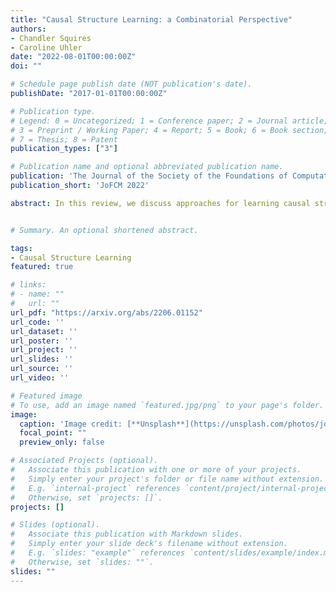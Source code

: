 ```yaml
---
title: "Causal Structure Learning: a Combinatorial Perspective"
authors:
- Chandler Squires
- Caroline Uhler
date: "2022-08-01T00:00:00Z"
doi: ""

# Schedule page publish date (NOT publication's date).
publishDate: "2017-01-01T00:00:00Z"

# Publication type.
# Legend: 0 = Uncategorized; 1 = Conference paper; 2 = Journal article;
# 3 = Preprint / Working Paper; 4 = Report; 5 = Book; 6 = Book section;
# 7 = Thesis; 8 = Patent
publication_types: ["3"]

# Publication name and optional abbreviated publication name.
publication: 'The Journal of the Society of the Foundations of Computation Mathematics'
publication_short: 'JoFCM 2022'

abstract: In this review, we discuss approaches for learning causal structure from data, also called causal discovery. In particular, we focus on approaches for learning directed acyclic graphs (DAGs) and various generalizations which allow for some variables to be unobserved in the available data. We devote special attention to two fundamental combinatorial aspects of causal structure learning. First, we discuss the structure of the search space over causal graphs. Second, we discuss the structure of equivalence classes over causal graphs, i.e., sets of graphs which represent what can be learned from observational data alone, and how these equivalence classes can be refined by adding interventional data.


# Summary. An optional shortened abstract. 

tags:
- Causal Structure Learning
featured: true

# links:
# - name: ""
#   url: ""
url_pdf: "https://arxiv.org/abs/2206.01152" 
url_code: ''
url_dataset: ''
url_poster: ''
url_project: ''
url_slides: ''
url_source: ''
url_video: ''

# Featured image
# To use, add an image named `featured.jpg/png` to your page's folder. 
image:
  caption: 'Image credit: [**Unsplash**](https://unsplash.com/photos/jdD8gXaTZsc)'
  focal_point: ""
  preview_only: false

# Associated Projects (optional).
#   Associate this publication with one or more of your projects.
#   Simply enter your project's folder or file name without extension.
#   E.g. `internal-project` references `content/project/internal-project/index.md`.
#   Otherwise, set `projects: []`.
projects: []

# Slides (optional).
#   Associate this publication with Markdown slides.
#   Simply enter your slide deck's filename without extension.
#   E.g. `slides: "example"` references `content/slides/example/index.md`.
#   Otherwise, set `slides: ""`.
slides: "" 
---
```


